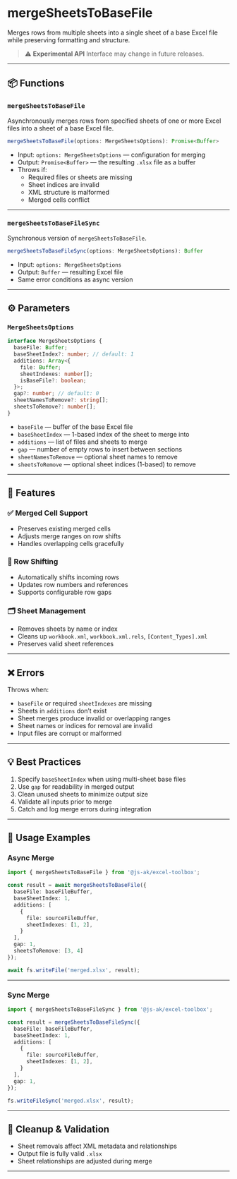 # mergeSheetsToBaseFile

Merges rows from multiple sheets into a single sheet of a base Excel file while preserving formatting and structure.

> ⚠️ **Experimental API**
> Interface may change in future releases.

---

## 📦 Functions

### `mergeSheetsToBaseFile`

Asynchronously merges rows from specified sheets of one or more Excel files into a sheet of a base Excel file.

```ts
mergeSheetsToBaseFile(options: MergeSheetsOptions): Promise<Buffer>
```

- Input: `options: MergeSheetsOptions` — configuration for merging
- Output: `Promise<Buffer>` — the resulting `.xlsx` file as a buffer
- Throws if:
  - Required files or sheets are missing
  - Sheet indices are invalid
  - XML structure is malformed
  - Merged cells conflict

---

### `mergeSheetsToBaseFileSync`

Synchronous version of `mergeSheetsToBaseFile`.

```ts
mergeSheetsToBaseFileSync(options: MergeSheetsOptions): Buffer
```

- Input: `options: MergeSheetsOptions`
- Output: `Buffer` — resulting Excel file
- Same error conditions as async version

---

## ⚙️ Parameters

### `MergeSheetsOptions`

```ts
interface MergeSheetsOptions {
  baseFile: Buffer;
  baseSheetIndex?: number; // default: 1
  additions: Array<{
    file: Buffer;
    sheetIndexes: number[];
    isBaseFile?: boolean;
  }>;
  gap?: number; // default: 0
  sheetNamesToRemove?: string[];
  sheetsToRemove?: number[];
}
```

- `baseFile` — buffer of the base Excel file
- `baseSheetIndex` — 1-based index of the sheet to merge into
- `additions` — list of files and sheets to merge
- `gap` — number of empty rows to insert between sections
- `sheetNamesToRemove` — optional sheet names to remove
- `sheetsToRemove` — optional sheet indices (1-based) to remove

---

## 🧩 Features

### ✅ Merged Cell Support

- Preserves existing merged cells
- Adjusts merge ranges on row shifts
- Handles overlapping cells gracefully

### 📐 Row Shifting

- Automatically shifts incoming rows
- Updates row numbers and references
- Supports configurable row gaps

### 🗂️ Sheet Management

- Removes sheets by name or index
- Cleans up `workbook.xml`, `workbook.xml.rels`, `[Content_Types].xml`
- Preserves valid sheet references

---

## ❌ Errors

Throws when:

- `baseFile` or required `sheetIndexes` are missing
- Sheets in `additions` don’t exist
- Sheet merges produce invalid or overlapping ranges
- Sheet names or indices for removal are invalid
- Input files are corrupt or malformed

---

## 💡 Best Practices

1. Specify `baseSheetIndex` when using multi-sheet base files
2. Use `gap` for readability in merged output
3. Clean unused sheets to minimize output size
4. Validate all inputs prior to merge
5. Catch and log merge errors during integration

---

## 🧪 Usage Examples

### Async Merge

```ts
import { mergeSheetsToBaseFile } from '@js-ak/excel-toolbox';

const result = await mergeSheetsToBaseFile({
  baseFile: baseFileBuffer,
  baseSheetIndex: 1,
  additions: [
    {
      file: sourceFileBuffer,
      sheetIndexes: [1, 2],
    }
  ],
  gap: 1,
  sheetsToRemove: [3, 4]
});

await fs.writeFile('merged.xlsx', result);
```

---

### Sync Merge

```ts
import { mergeSheetsToBaseFileSync } from '@js-ak/excel-toolbox';

const result = mergeSheetsToBaseFileSync({
  baseFile: baseFileBuffer,
  baseSheetIndex: 1,
  additions: [
    {
      file: sourceFileBuffer,
      sheetIndexes: [1, 2],
    }
  ],
  gap: 1,
});

fs.writeFileSync('merged.xlsx', result);
```

---

## 🧼 Cleanup & Validation

- Sheet removals affect XML metadata and relationships
- Output file is fully valid `.xlsx`
- Sheet relationships are adjusted during merge

---
